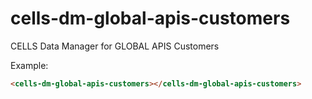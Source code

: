 # cells-dm-global-apis-customers

CELLS Data Manager for GLOBAL APIS Customers

Example:
```html
<cells-dm-global-apis-customers></cells-dm-global-apis-customers>
```
